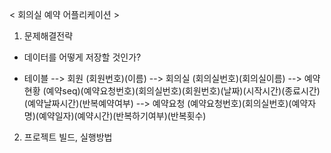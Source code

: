 < 회의실 예약 어플리케이션 >

1. 문제해결전략

 - 데이터를 어떻게 저장할 것인가?

  * 테이블
  --> 회원
  (회원번호)(이름)
  --> 회의실
  (회의실번호)(회의실이름)
  --> 예약현황
  (예약seq)(예약요청번호)(회의실번호)(회원번호)(날짜)(시작시간)(종료시간)(예약날짜시간)(반복예약여부)
  --> 예약요청
  (예약요청번호)(회의실번호)(예약자명)(예약일자)(예약시간)(반복하기여부)(반복횟수)
  
  


2. 프로젝트 빌드, 실행방법
